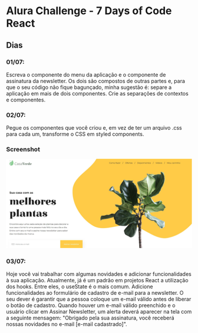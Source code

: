 # Alura Challenge - 7 Days of Code React

## Dias

### 01/07:

Escreva o componente do menu da aplicação e o componente de assinatura da newsletter. Os dois são compostos de outras partes e, para que o seu código não fique bagunçado, minha sugestão é: separe a aplicação em mais de dois componentes. Crie as separações de contextos e componentes.

### 02/07:

Pegue os componentes que você criou e, em vez de ter um arquivo .css para cada um, transforme o CSS em styled components.

### Screenshot

![](./screenshot.JPG)

### 03/07:

Hoje você vai trabalhar com algumas novidades e adicionar funcionalidades à sua aplicação.
Atualmente, já é um padrão em projetos React a utilização dos hooks. Entre eles, o useState é o mais comum.
Adicione funcionalidades ao formulário de cadastro de e-mail para a newsletter.
O seu dever é garantir que a pessoa coloque um e-mail válido antes de liberar o botão de cadastro.
Quando houver um e-mail válido preenchido e o usuário clicar em Assinar Newsletter, um alerta deverá aparecer na tela com a seguinte mensagem:
"Obrigado pela sua assinatura, você receberá nossas novidades no e-mail [e-mail cadastrado]".